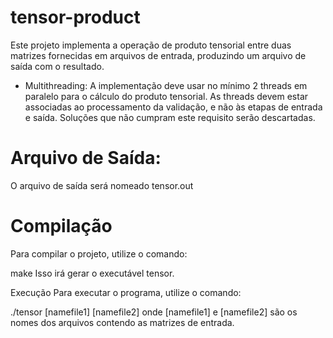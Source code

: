 # tensor-product

Este projeto implementa a operação de produto tensorial entre duas matrizes fornecidas em arquivos de entrada, produzindo um arquivo de saída com o resultado.

- Multithreading: A implementação deve usar no mínimo 2 threads em paralelo para o cálculo do produto tensorial. As threads devem estar associadas ao processamento da validação, e não às etapas de entrada e saída. Soluções que não cumpram este requisito serão descartadas.

# Arquivo de Saída:

O arquivo de saída será nomeado tensor.out

# Compilação

Para compilar o projeto, utilize o comando:

make
Isso irá gerar o executável tensor.

Execução
Para executar o programa, utilize o comando:

./tensor [namefile1] [namefile2]
onde [namefile1] e [namefile2] são os nomes dos arquivos contendo as matrizes de entrada.
